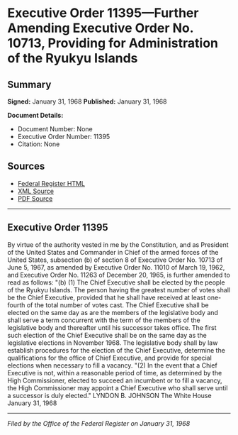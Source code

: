 # Executive Order 11395—Further Amending Executive Order No. 10713, Providing for Administration of the Ryukyu Islands

## Summary

**Signed:** January 31, 1968
**Published:** January 31, 1968

**Document Details:**
- Document Number: None
- Executive Order Number: 11395
- Citation: None

## Sources
- [Federal Register HTML](https://www.presidency.ucsb.edu/documents/executive-order-11395-further-amending-executive-order-no-10713-providing-for)
- [XML Source](None)
- [PDF Source](None)

---

## Executive Order 11395

By virtue of the authority vested in me by the Constitution, and as President of the United States and Commander in Chief of the armed forces of the United States, subsection (b) of section 8 of Executive Order No. 10713 of June 5, 1967, as amended by Executive Order No. 11010 of March 19, 1962, and Executive Order No. 11263 of December 20, 1965, is further amended to read as follows:
"(b) (1) The Chief Executive shall be elected by the people of the Ryukyu Islands. The person having the greatest number of votes shall be the Chief Executive, provided that he shall have received at least one-fourth of the total number of votes cast. The Chief Executive shall be elected on the same day as are the members of the legislative body and shall serve a term concurrent with the term of the members of the legislative body and thereafter until his successor takes office. The first such election of the Chief Executive shall be on the same day as the legislative elections in November 1968. The legislative body shall by law establish procedures for the election of the Chief Executive, determine the qualifications for the office of Chief Executive, and provide for special elections when necessary to fill a vacancy.
"(2) In the event that a Chief Executive is not, within a reasonable period of time, as determined by the High Commissioner, elected to succeed an incumbent or to fill a vacancy, the High Commissioner may appoint a Chief Executive who shall serve until a successor is duly elected."
LYNDON B. JOHNSON
The White House
January 31, 1968

---

*Filed by the Office of the Federal Register on January 31, 1968*

